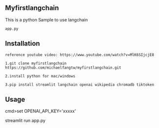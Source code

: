 Myfirstlangchain
-----
This is a python Sample to use langchain<br>
```
app.py
```
Installation
------------
```
reference youtube video: https://www.youtube.com/watch?v=MlK6SIjcjE8

1.git clone myfirstlangchain https://github.com/michaelfangtw/myfirstlangchain.git

2.install python for mac/windows

3.pip install streamlit langchain openai wikipedia chromadb tiktoken

```


Usage
------------
cmd>set OPENAI_API_KEY='xxxxx'

streamlit run app.py


